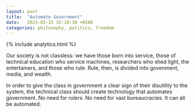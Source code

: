 ```yaml
---
layout: post
title:  "Automate Government"
date:   2023-03-15 15:10:30 +0100
categories: philosophy, politics, freedom
---
```


{% include analytics.html %}

Our society is not classless: we have those born into service, those of technical education who service machines, researchers who shed light, the entertainers, and those who rule. Rule, then, is divided into govenment, media, and wealth.

In order to give the class in government a clear sign of their disutility to the system, the technical class should create technology that automates government. No need for rulers. No need for vast bureaucracies. It can all be automated. 
